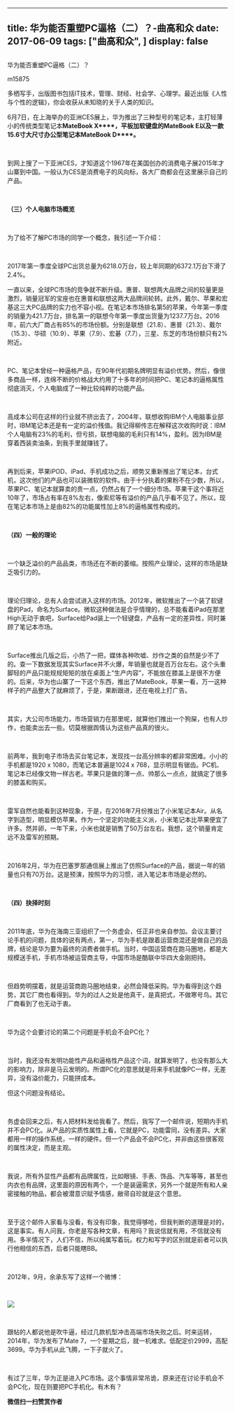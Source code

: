 
---
title:   华为能否重塑PC逼格（二）？-曲高和众
date: 2017-06-09
tags: ["曲高和众", ]
display: false
---


## 



华为能否重塑PC逼格（二）？




m15875




多栖写手，出版图书包括IT技术，管理、财经、社会学、心理学。最近出版《人性与个性的逻辑》，你会收获从未知晓的关于人类的知识。


6月7日，在上海举办的亚洲CES展上，华为推出了三种型号的笔记本，主打轻薄小的传统类型笔记本**MateBook X****，****平板加软键盘的****MateBook E****以及一款****15.6****寸大尺寸办公型笔记本****MateBook D****。**

**&nbsp;**

到网上搜了一下亚洲CES，才知道这个1967年在美国创办的消费电子展2015年才山寨到中国。一般认为CES是消费电子的风向标，各大厂商都会在这里展示自己的产品。

&nbsp;

**（三）个人电脑市场概览**

&nbsp;

为了给不了解PC市场的同学一个概念，我引述一下介绍：

&nbsp;

2017年第一季度全球PC出货总量为6218.0万台，较上年同期的6372.1万台下滑了2.4%。

一直以来，全球PC市场的竞争就不断升级。惠普、联想两大品牌之间的较量更是激烈，销量冠军的宝座也在惠普和联想这两大品牌间轮转。此外，戴尔、苹果和宏基这三大PC品牌的实力也不容小视。在笔记本市场排名第5的苹果，今年第一季度的销量为421.7万台，排名第一的联想今年第一季度出货量为1237.7万台。2016年，前六大厂商占有85%的市场份额。分别是联想（21.8）、惠普（21.3）、戴尔（15.3）、华硕（10.9）、苹果（7.9）、宏碁（7.7），三星、东芝的市场份额只有2%附近。

&nbsp;

PC、笔记本曾经一种逼格产品，在90年代初期名牌明显有溢价优势。然后，像很多商品一样，连绵不断的价格战大约用了十多年的时间把PC、笔记本的逼格属性彻底消灭，个人电脑成了一种比较纯粹的功能产品。

&nbsp;

高成本公司在这样的行业就不挤出去了，2004年，联想收购IBM个人电脑事业部时，IBM笔记本还是有一定的溢价残值。我记得柳传志在解释这次收购时说：IBM个人电脑有23%的毛利，但亏损，联想电脑的毛利只有14%，盈利。因为IBM是穿着西装卖油条，到我手里就赚钱了。

&nbsp;

再到后来，苹果iPOD、iPad、手机成功之后，顺势又重新推出了笔记本，台式机，这次他们的产品也可以装微软的软件。由于十分执着的果粉不在少数，所以，苹果PC、笔记本就算卖的贵一点，仍然占有了一个细分市场。苹果干这个事将近10年了，市场占有率在8%左右，像索尼等有溢价的产品几乎看不见了。所以，现在笔记本市场上是由82%的功能属性加上8%的逼格属性构成的。

&nbsp;

**（四）一般的理论**

&nbsp;

一个缺乏溢价的产品品类，市场还在不断的萎缩。按照产业理论，这样的市场是缺乏吸引力的。

&nbsp;

理论归理论，总有人会尝试进入这样的市场。2012年，微软推出了一个装了软键盘的Pad，命名为Surface。微软这种做法是合乎情理的，总不能看着iPad在那里High无动于衷吧，Surface给Pad装上一个轻键盘，产品有一定的差异性，同时兼顾了笔记本市场。

&nbsp;

Surface推出几版之后，小热了一把，媒体各种吹嘘、炒作之类的自然是少不了的。查一下数据发现其实Surface并不火爆，年销量也就是百万台左右。这个头重脚轻的产品只能规规矩矩的放在桌面上“生产内容”，不能放在膝盖上是很不方便的。后来，华为也山寨了一下这个东西，推出了MateBook，苹果一看，万一这种样子的产品整大了就麻烦了，于是，果断跟进，还在电视上打广告。

&nbsp;

其实，大公司市场能力，市场营销力在那里呢，就算他们推出一个狗屎，也有人炒作，也能卖出去一些。切莫根据舆情认为这些产品真的很火。

&nbsp;

前两年，我到电子市场去买台笔记本，发现找一台高分辨率的都非常困难。小小的手机都是1920 x 1080，而笔记本普遍是1024 x 768，显示明显有锯齿。PC机、笔记本已经像文物一样古老。苹果只是做的薄一点、帅那么一点点，就搞定了很多的膝盖和购买。

&nbsp;

雷军自然也能看到这种现象，于是，在2016年7月份推出了小米笔记本Air。从名字到造型，明显模仿苹果。作为一个坚定的功能主义派，小米笔记本比苹果便宜了许多。然并卵，一年下来，小米也就是销售了50万台左右。我想，这个销量肯定远不及雷军的预期。

&nbsp;

2016年2月，华为在巴塞罗那通信展上推出了仿照Surface的产品，据说一年的销量也只有70万台。这是预演，按照华为的习惯，进入笔记本市场是必然的。

&nbsp;

**（四）抉择时刻**

&nbsp;

2011年底，华为在海南三亚组织了一个务虚会，任正非也亲自参加。会议主要讨论手机的问题，具体的说有两点，第一，华为手机是跟着运营商混还是做自己的品牌，结论是华为要为最终的消费者做手机。当时，中国运营商在跑马圈地，都是大规模送手机，手机市场被运营商主导，中国市场是酷联中华四大金刚把持。

&nbsp;

但趋势明摆着，就是运营商跑马圈地结束，必然会降低采购。华为看得到这个趋势，其它厂商也看得到。华为的过人之处是他真干，是真把式，不做寒号鸟。其它厂商看到了也无动于衷。

&nbsp;

华为这个会要讨论的第二个问题是手机会不会PC化？

&nbsp;

当时，我还没有发明功能性产品和逼格性产品这个词，就算发明了，也没有那么大的影响力，除非是马云发明的。所谓PC化的意思就是将来手机就像PC一样，无差异，没有溢价能力，只能拼成本。

但这个问题没有结论。

&nbsp;

务虚会回来之后，有人把材料发给我看了。然后，我写了一个邮件说，短期内手机并不会PC化。从产品的实质性属性上看，它就是PC，功能雷同，没有差异。大家都用一样的操作系统，一样的硬件。但一个产品会不会PC化，并非由这些很客观的属性决定，而是主观。

&nbsp;

我说，所有外显性产品都有品牌属性，比如眼镜、手表、饰品、汽车等等，甚至也内衣也有品牌，这里面的原因有两个，一个是装逼需求，另外一个就是所有和人亲密接触的物品，都会被潜意识赋予情感，敝帚自珍就是这个意思。

&nbsp;

至于这个邮件人家看与没看，有没有印象，我觉得够呛，但我判断的道理是对的，这是事实。有人问我，你老是写各种文章，有用吗？我说信就有用，不信就没有用。多半情况下，人们不信，所以纯属写着玩。权力和写字的区别就是前者可以执行他相信的东西，后者只能瞎BB。

&nbsp;

2012年，9月，余承东写了这样一个微博：

&nbsp;

<img data-s="300,640" data-type="png" src="http://mmbiz.qpic.cn/mmbiz_png/fxGMiaL5Zj1j2geMXAhiaPVva4DQu9v7h3JbJoIKuecHtwAhhJTKibV211WjUpIuR4mbPeLcsZjJN1cVVvBdzJ6Cw/0?wx_fmt=png" data-ratio="0.3505494505494505" data-w="910"/>

&nbsp;

跟帖的人都说他是吹牛逼，经过几款机型冲击高端市场失败之后。时来运转，2014年，华为发布了Mate 7，一个星期之后，就一机难求。低配定价2999，高配3699。华为手机从此飞腾，一下子就火了。

&nbsp;

有过了三年，华为正是进入PC市场。这个事情非常吊诡，原来还在讨论手机会不会PC化，现在则要把PC手机化。有木有？




**微信扫一扫赞赏作者**
















